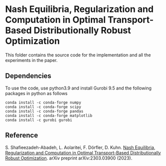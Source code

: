 # Nash Equilibria, Regularization and Computation in Optimal Transport-Based Distributionally Robust Optimization

This folder contains the source code for the implementation and all the experiments in the paper.

## Dependencies
To use the code, use python3.9 and install Gurobi 9.5 and the following packages in python as follows

```
conda install -c conda-forge numpy
conda install -c conda-forge scipy
conda install -c conda-forge pandas
conda install -c conda-forge matplotlib
conda install -c gurobi gurobi
```
## Reference
S. Shafieezadeh-Abadeh, L. Aolaritei, F. Dörfler, D. Kuhn. [Nash Equilibria, Regularization and Computation in Optimal Transport-Based Distributionally Robust Optimization](https://arxiv.org/pdf/2303.03900.pdf). arXiv preprint arXiv:2303.03900 (2023).
